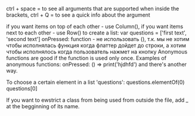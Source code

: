 ctrl + space = to see all arguments that are supported
when inside the brackets, ctrl + Q = to see a quick info about the argument

if you want items on top of each other - use Column(), if you want items next to each other - use Row()
to create a list: var questions = ['first text', 'second text']
onPressed: function - не использовать (), т.к. мы не хотим чтобы исполнялась функция когда флаттер дойдет до строки, а хотим чтобы исполнялось когда пользователь нажмет на кнопку
Anonymous functions are good if the function is used only once. Examples of anonymous functions:
	onPressed: () => print('hjdhfd')
	and there's another way.

To choose a certain element in a list 'questions':
	questions.elementOf(0)
	questions[0]

If you want to ewstrict a class from being used from outside the file, add _ at the begginning of its name.

